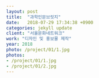 ```yaml
---
layout: post
title:  "과학인문브릿지"
date:   2018-07-29 17:34:38 +0900
categories: jekyll update
client: "서울문화네트워크"
work: "디자인 및 홍보물 제작"
year: 2018
photo: /project/01/1.jpg
photos:
- /project/01/1.jpg
- /project/01/2.jpg
---
```


